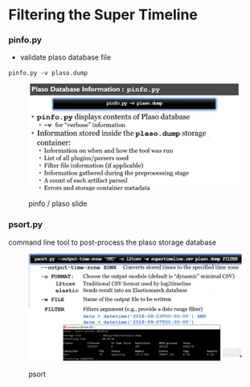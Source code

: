 # Filtering the Super Timeline

### pinfo.py

* validate plaso database file

```
pinfo.py -v plaso.dump
```

<figure><img src="../../.gitbook/assets/image (3).png" alt=""><figcaption><p>pinfo / plaso slide</p></figcaption></figure>

### psort.py

command line tool to post-process the plaso storage database

<figure><img src="../../.gitbook/assets/image.png" alt=""><figcaption><p>psort</p></figcaption></figure>

